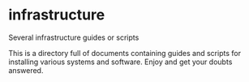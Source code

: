 # infrastructure
Several infrastructure guides or scripts

This is a directory full of documents containing guides and scripts for installing various systems and software.
Enjoy and get your doubts answered.
